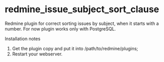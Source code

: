 # redmine_issue_subject_sort_clause
Redmine plugin for correct sorting issues by subject, when it starts with a number.
For now plugin works only with PostgreSQL.

Installation notes

1. Get the plugin copy and put it into /path/to/redmine/plugins;
2. Restart your webserver.

